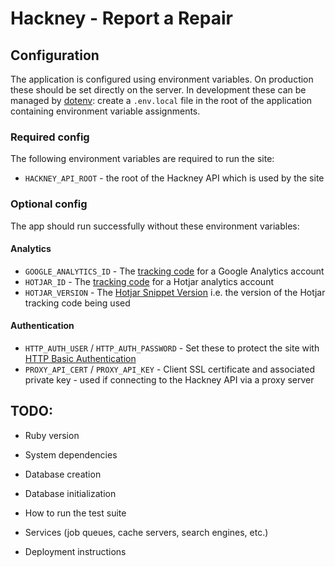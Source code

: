 # Hackney - Report a Repair

## Configuration

The application is configured using environment variables. On production these
should be set directly on the server. In development these can be managed by
[dotenv](https://github.com/bkeepers/dotenv): create a `.env.local` file in the
root of the application containing environment variable assignments.

### Required config

The following environment variables are required to run the site:

- `HACKNEY_API_ROOT` - the root of the Hackney API which is used by the site

### Optional config

The app should run successfully without these environment variables:

#### Analytics

- `GOOGLE_ANALYTICS_ID` - The
  [tracking code](https://support.google.com/analytics/answer/1008080#trackingID)
  for a Google Analytics account
- `HOTJAR_ID` - The
  [tracking code](https://docs.hotjar.com/v1.0/docs/hotjar-tracking-code)
  for a Hotjar analytics account
- `HOTJAR_VERSION` - The
  [Hotjar Snippet Version](https://docs.hotjar.com/v1.0/docs/understanding-the-tracking-code)
  i.e. the version of the Hotjar tracking code being used

#### Authentication

- `HTTP_AUTH_USER` / `HTTP_AUTH_PASSWORD` - Set these to protect the site with
   [HTTP Basic Authentication](https://en.wikipedia.org/wiki/Basic_access_authentication)
- `PROXY_API_CERT` / `PROXY_API_KEY` - Client SSL certificate and associated
  private key - used if connecting to the Hackney API via a proxy server


## TODO:

* Ruby version

* System dependencies

* Database creation

* Database initialization

* How to run the test suite

* Services (job queues, cache servers, search engines, etc.)

* Deployment instructions
